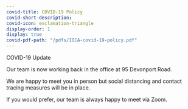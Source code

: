 ```yaml
---
covid-title: COVID-19 Policy
covid-short-description:
covid-icon: exclamation-triangle
display-order: 1
display: true
covid-pdf-path: "/pdfs/IOCA-covid-19-policy.pdf"
---
```

COVID-19 Update

Our team is now working back in the office at 95 Devonport Road.

We are happy to meet you in person but social distancing and contact tracing measures will be in place.

If you would prefer, our team is always happy to meet via Zoom.
